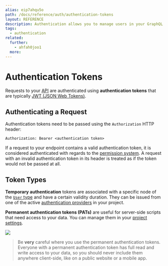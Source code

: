 ```yaml
---
alias: eip7ahqu5o
path: /docs/reference/auth/authentication-tokens
layout: REFERENCE
description: Authentication allows you to manage users in your GraphQL backend. Use authentication providers like Auth0 and Digits out-of-the-box.
tags:
  - authentication
related:
  further:
    - ahfah0joo1
  more:
---
```


# Authentication Tokens

Requests to your [API](!alias-heshoov3ai) are authenticated using **authentication tokens** that are typically [JWT (JSON Web Tokens)](https://jwt.io/).

## Authenticating a Request

Authentication tokens need to be passed using the `Authorization` HTTP header:

```plain
Authorization: Bearer <authentication token>
```

If a request to your endpoint contains a valid authentication token, it is considered authenticated with regards to the [permission system](!alias-iegoo0heez). A request with an invalid authentication token in its header is treated as if the token would not be passed at all.

## Token Types

**Temporary authentication** tokens are associated with a specific node of the [`User` type](!alias-uhieg2shio#user-type) and have a certain validity duration. They can be issued from one of the active [authentication providers](!alias-seimeish6e#authentication-providers) in your project.

**Permanent authentication tokens (PATs)** are useful for server-side scripts that need access to your data. You can manage them in your [project settings](!alias-aechi6iequ).

![](./copy-pat.gif?width=400)

> Be **very** careful where you use the permanent authentication tokens. Everyone with a permanent authentication token has full read and write access to your data, so you should never include them anywhere client-side, like on a public website or a mobile app.
